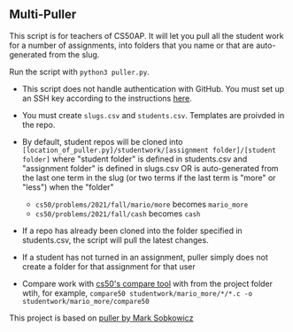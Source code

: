 ## Multi-Puller ##

This script is for teachers of CS50AP.  It will let you pull all the student work for a number of assignments, into folders that you name or that are auto-generated from the slug.  

Run the script with `python3 puller.py`.

- This script does not handle authentication with GitHub. You must set up an SSH key according to the instructions [here](https://cs50.readthedocs.io/github/).
- You must create `slugs.csv` and `students.csv`. Templates are proivded in the repo.
- By default, student repos will be cloned into `[location_of_puller.py]/studentwork/[assignment folder]/[student folder]` where "student folder" is defined in students.csv and "assignment folder" is defined in slugs.csv OR is auto-generated from the last one term in the slug (or two terms if the last term is "more" or "less") when the "folder"
  - `cs50/problems/2021/fall/mario/more` becomes `mario_more` 
  - `cs50/problems/2021/fall/cash` becomes `cash`

- If a repo has already been cloned into the folder specified in students.csv, the script will pull the latest changes. 

- If a student has not turned in an assignment, puller simply does not create a folder for that assignment for that user

- Compare work with [cs50's compare tool](https://cs50.readthedocs.io/projects/compare50/en/latest/) with from the project folder wtih, for example, `compare50 studentwork/mario_more/*/*.c -o studentwork/mario_more/compare50`

This project is based on [puller by Mark Sobkowicz](https://github.com/sobko/puller)
